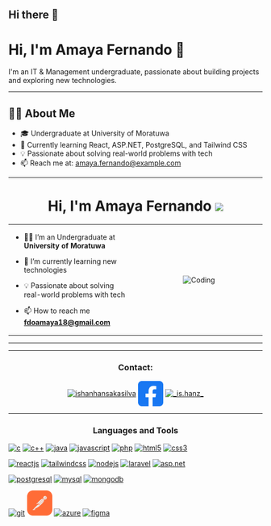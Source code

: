 ## Hi there 👋

# Hi, I'm Amaya Fernando 👋

I'm an IT & Management undergraduate, passionate about building projects and exploring new technologies.  

---

## 👨‍🎓 About Me
- 🎓 Undergraduate at University of Moratuwa
- 🌱 Currently learning React, ASP.NET, PostgreSQL, and Tailwind CSS
- 💡 Passionate about solving real-world problems with tech
- 📫 Reach me at: amaya.fernando@example.com

---

<h1 align="center">Hi, I'm Amaya Fernando <img src='https://raw.githubusercontent.com/MartinHeinz/MartinHeinz/master/wave.gif' height= 35px></h1>



<!--- About -->
<table align="center">
  <tr>
    <td width="50%" align="left">
    
- 🧑‍🎓 I’m an Undergraduate at **University of Moratuwa**
  
-  🌱 I’m currently learning new technologies

- 💡 Passionate about solving real-world problems with tech

- 📫 How to reach me **fdoamaya18@gmail.com**
  
    </td>
    <td width="50%" align="center">
      <img align="center" alt="Coding" width="250" src="https://iconscout.com/lottie-animation/female-web-developer-animation_6031664">
    </td>
  </tr>
</table>

---



---

<h3 align="center">Contact:</h3>
<p align="center">
<a href="https://www.linkedin.com/in/ishanhansakasilva" target="blank"><img align="center" src="https://github.com/IshanHansaka/skill-icons/blob/main/icons/LinkedIn.svg" alt="ishanhansakasilva" height="50" width="50" /></a>
<a href="https://web.facebook.com/IshanHansakaSilva" target="blank"><img align="center" src="https://github.com/IshanHansaka/skill-icons/blob/IshanHansaka/icons/fb.svg" alt="Ishan Hansaka Silva" height="50" width="50" /></a>
<a href="https://www.instagram.com/_is.hanz_/" target="blank"><img align="center" src="https://github.com/IshanHansaka/skill-icons/blob/main/icons/Instagram.svg" alt="_is.hanz_" height="50" width="50" /></a>

</p>

---


<h3 align="center">Languages and Tools</h3>
<p align="center"> 

<!-- Programming Languages -->
<a href="https://www.cprogramming.com/" target="_blank" rel="noreferrer"> <img src="https://github.com/IshanHansaka/skill-icons/blob/main/icons/C.svg" alt="c" width="50" height="50"/></a> 
<a href="https://www.w3schools.com/cpp/" target="_blank" rel="noreferrer"> <img src="https://github.com/IshanHansaka/skill-icons/blob/main/icons/CPP.svg" alt="c++" width="50" height="50"/></a>
<a href="https://www.java.com" target="_blank" rel="noreferrer"> <img src="https://github.com/IshanHansaka/skill-icons/blob/main/icons/Java-Dark.svg" alt="java" width="50" height="50"/></a>
<a href="https://developer.mozilla.org/en-US/docs/Web/JavaScript" target="_blank" rel="noreferrer"> <img src="https://github.com/IshanHansaka/skill-icons/blob/main/icons/JavaScript.svg" alt="javascript" width="50" height="50"/></a>
<a href="https://www.php.net/" target="_blank" rel="noreferrer"> <img src="https://github.com/IshanHansaka/skill-icons/blob/main/icons/PHP-Dark.svg" alt="php" width="50" height="50"/></a>
<a href="https://www.w3.org/html/" target="_blank" rel="noreferrer"> <img src="https://github.com/IshanHansaka/skill-icons/blob/main/icons/HTML.svg" alt="html5" width="50" height="50"/></a>
<a href="https://www.w3schools.com/css/" target="_blank" rel="noreferrer"> <img src="https://github.com/IshanHansaka/skill-icons/blob/main/icons/CSS.svg" alt="css3" width="50" height="50"/></a>

<!-- Frameworks & Libraries -->
<a href="https://react.dev" target="_blank" rel="noreferrer"> <img src="https://github.com/IshanHansaka/skill-icons/blob/main/icons/React-Dark.svg" alt="reactjs" width="50" height="50"/></a>
<a href="https://tailwindcss.com/" target="_blank" rel="noreferrer"> <img src="https://github.com/IshanHansaka/skill-icons/blob/main/icons/TailwindCSS-Light.svg" alt="tailwindcss" width="50" height="50"/></a>
<a href="https://nodejs.org/" target="_blank" rel="noreferrer"> <img src="https://github.com/IshanHansaka/skill-icons/blob/main/icons/NodeJS-Dark.svg" alt="nodejs" width="50" height="50"/></a>
<a href="https://laravel.com/" target="_blank" rel="noreferrer"> <img src="https://github.com/IshanHansaka/skill-icons/blob/main/icons/Laravel-Dark.svg" alt="laravel" width="50" height="50"/></a>
<a href="https://dotnet.microsoft.com/en-us/apps/aspnet" target="_blank" rel="noreferrer"> <img src="https://github.com/IshanHansaka/skill-icons/blob/main/icons/ASP.NET.svg" alt="asp.net" width="50" height="50"/></a>

<!-- Databases -->
<a href="https://www.postgresql.org/" target="_blank" rel="noreferrer"> <img src="https://github.com/IshanHansaka/skill-icons/blob/main/icons/PostgreSQL-Dark.svg" alt="postgresql" width="50" height="50"/></a>
<a href="https://www.mysql.com/" target="_blank" rel="noreferrer"> <img src="https://github.com/IshanHansaka/skill-icons/blob/main/icons/MySQL-Dark.svg" alt="mysql" width="50" height="50"/></a>
<a href="https://www.mongodb.com/" target="_blank" rel="noreferrer"> <img src="https://github.com/IshanHansaka/skill-icons/blob/main/icons/MongoDB.svg" alt="mongodb" width="50" height="50"/></a>

<!-- Tools & Platforms -->
<a href="https://git-scm.com/" target="_blank" rel="noreferrer"> <img src="https://github.com/IshanHansaka/skill-icons/blob/main/icons/Git.svg" alt="git" width="50" height="50"/></a>
<a href="https://www.postman.com/" target="_blank" rel="noreferrer"> <img src="https://github.com/tandpfun/skill-icons/blob/main/icons/Postman.svg" alt="postman" width="50" height="50"/></a>
<a href="https://azure.microsoft.com/en-us/" target="_blank" rel="noreferrer"> <img src="https://github.com/IshanHansaka/skill-icons/blob/main/icons/Azure.svg" alt="azure" width="50" height="50"/></a>
<a href="https://www.figma.com/" target="_blank" rel="noreferrer"> <img src="https://github.com/IshanHansaka/skill-icons/blob/main/icons/Figma.svg" alt="figma" width="50" height="50"/></a>

</p>

